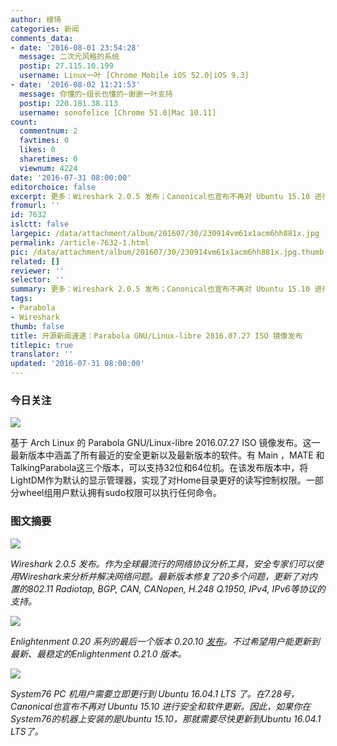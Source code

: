 ```yaml
---
author: 棣琦
categories: 新闻
comments_data:
- date: '2016-08-01 23:54:28'
  message: 二次元风格的系统
  postip: 27.115.10.199
  username: Linux一叶 [Chrome Mobile iOS 52.0|iOS 9.3]
- date: '2016-08-02 11:21:53'
  message: 你懂的~组长也懂的~谢谢一叶支持
  postip: 220.181.38.113
  username: sonofelice [Chrome 51.0|Mac 10.11]
count:
  commentnum: 2
  favtimes: 0
  likes: 0
  sharetimes: 0
  viewnum: 4224
date: '2016-07-31 08:00:00'
editorchoice: false
excerpt: 更多：Wireshark 2.0.5 发布；Canonical也宣布不再对 Ubuntu 15.10 进行安全和软件更新。
fromurl: ''
id: 7632
islctt: false
largepic: /data/attachment/album/201607/30/230914vm61x1acm6hh881x.jpg
permalink: /article-7632-1.html
pic: /data/attachment/album/201607/30/230914vm61x1acm6hh881x.jpg.thumb.jpg
related: []
reviewer: ''
selector: ''
summary: 更多：Wireshark 2.0.5 发布；Canonical也宣布不再对 Ubuntu 15.10 进行安全和软件更新。
tags:
- Parabola
- Wireshark
thumb: false
title: 开源新闻速递：Parabola GNU/Linux-libre 2016.07.27 ISO 镜像发布
titlepic: true
translator: ''
updated: '2016-07-31 08:00:00'
---
```


### 今日关注


![](/data/attachment/album/201607/30/230914vm61x1acm6hh881x.jpg)


基于 Arch Linux 的 Parabola GNU/Linux-libre 2016.07.27 ISO 镜像发布。这一最新版本中涵盖了所有最近的安全更新以及最新版本的软件。有 Main ，MATE 和 TalkingParabola这三个版本，可以支持32位和64位机。在该发布版本中，将LightDM作为默认的显示管理器，实现了对Home目录更好的读写控制权限。一部分wheel组用户默认拥有sudo权限可以执行任何命令。


### 图文摘要


![](/data/attachment/album/201607/30/231330dy9sdoaepdozty8m.jpg)


*Wireshark 2.0.5 发布。作为全球最流行的网络协议分析工具，安全专家们可以使用Wireshark来分析并解决网络问题。最新版本修复了20多个问题，更新了对内置的802.11 Radiotap, BGP, CAN, CANopen, H.248 Q.1950, IPv4, IPv6等协议的支持。*


![](/data/attachment/album/201607/30/231700j6l921251jhlamk6.jpg)


*Enlightenment 0.20 系列的最后一个版本 0.20.10 [发布](https://www.enlightenment.org/news/e-0.20.10-release)。不过希望用户能更新到最新、最稳定的Enlightenment 0.21.0 版本。*


![](/data/attachment/album/201607/30/233027alq7goeyzyq7w0kq.jpg)


*System76 PC 机用户需要立即更行到 Ubuntu 16.04.1 LTS 了。在7.28号，Canonical也宣布不再对 Ubuntu 15.10 进行安全和软件更新。因此，如果你在System76的机器上安装的是Ubuntu 15.10，那就需要尽快更新到Ubuntu 16.04.1 LTS了。*